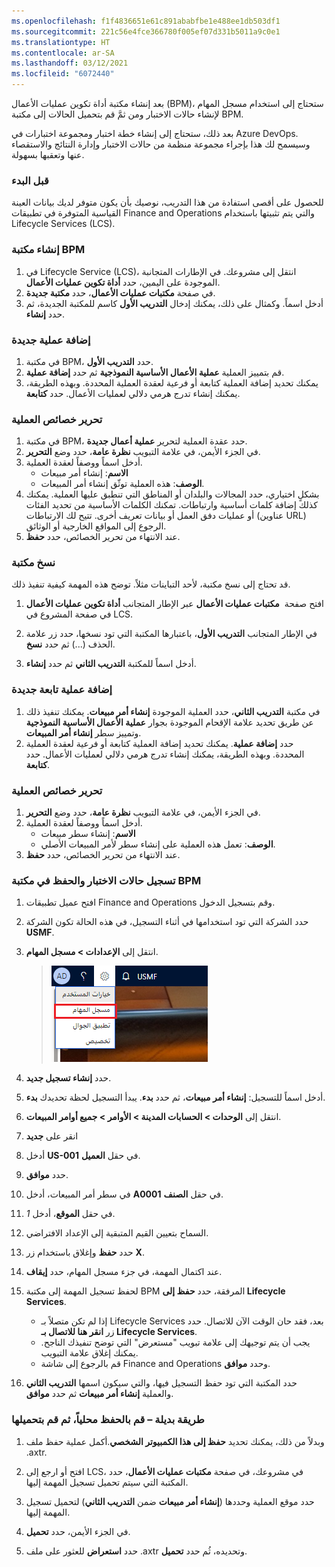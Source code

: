 ```yaml
---
ms.openlocfilehash: f1f4836651e61c891ababfbe1e488ee1db503df1
ms.sourcegitcommit: 221c56e4fce366780f005ef07d331b5011a9c0e1
ms.translationtype: HT
ms.contentlocale: ar-SA
ms.lasthandoff: 03/12/2021
ms.locfileid: "6072440"
---
```

بعد إنشاء مكتبة أداة تكوين عمليات الأعمال (BPM)، ستحتاج إلى استخدام مسجل المهام لإنشاء حالات الاختبار ومن ثمَّ قم بتحميل الحالات إلى مكتبة BPM.

بعد ذلك، ستحتاج إلى إنشاء خطة اختبار ومجموعة اختبارات في Azure DevOps. وسيسمح لك هذا بإجراء مجموعة منظمة من حالات الاختبار وإدارة النتائج والاستقصاء عنها وتعقبها بسهولة.

### <a name="before-you-begin"></a>قبل البدء

للحصول على أقصى استفادة من هذا التدريب، نوصيك بأن يكون متوفر لديك بيانات العينة القياسية المتوفرة في تطبيقات Finance and Operations والتي يتم تثبيتها باستخدام Lifecycle Services (LCS).

### <a name="create-a-bpm-library"></a>إنشاء مكتبة BPM

1.  في Lifecycle Service (LCS)، انتقل إلى مشروعك. في الإطارات المتجانبة الموجودة على اليمين، حدد **أداة تكوين عمليات الأعمال**. 
1.  في صفحة **مكتبات عمليات الأعمال**، حدد **مكتبة جديدة**.
1.  أدخل اسماً. وكمثال على ذلك، يمكنك إدخال **التدريب الأول** كاسم للمكتبة الجديدة، ثم حدد **إنشاء**. 

### <a name="add-a-new-process"></a>إضافة عملية جديدة

1.  في مكتبة BPM، حدد **التدريب الأول**.
1.  قم بتمييز العملية **عملية الأعمال الأساسية النموذجية** ثم حدد **إضافة عملية**. 
1.  يمكنك تحديد إضافة العملية كتابعة أو فرعية لعقدة العملية المحددة. وبهذه الطريقة، يمكنك إنشاء تدرج هرمي دلالي لعمليات الأعمال. حدد **كتابعة**.

### <a name="edit-the-properties-of-the-process"></a>تحرير خصائص العملية

1.  في مكتبة BPM، حدد عقدة العملية لتحرير **عملية أعمال جديدة**.
1.  في الجزء الأيمن، في علامة التبويب **نظرة عامة**، حدد وضع **التحرير**.
1.  أدخل اسماً ووصفاً لعقدة العملية.
    -   **الاسم**: إنشاء أمر مبيعات
    -   **الوصف**: هذه العملية توثّق إنشاء أمر المبيعات.
1.  بشكلٍ اختياري، حدد المجالات والبلدان أو المناطق التي تنطبق عليها العملية. يمكنك كذلك إضافة كلمات أساسية وارتباطات. تمكنك الكلمات الأساسية من تحديد الفئات أو عمليات دفق العمل أو بيانات تعريف أخرى. تتيح لك الارتباطات (عناوين URL) الرجوع إلى المواقع الخارجية أو الوثائق.
1.  عند الانتهاء من تحرير الخصائص، حدد **حفظ**.

### <a name="copy-a-library"></a>نسخ مكتبة

قد تحتاج إلى نسخ مكتبة، لأحد التباينات مثلاً. توضح هذه المهمة كيفية تنفيذ ذلك.

1.  افتح صفحة  **مكتبات عمليات الأعمال** عبر الإطار المتجانب **‏‫أداة تكوين عمليات الأعمال‬** في صفحة المشروع في LCS.

1.  في الإطار المتجانب **التدريب الأول**، باعتبارها المكتبة التي تود نسخها، حدد زر علامة الحذف (...) ثم حدد **نسخ**. 

1.  أدخل اسماً للمكتبة **التدريب الثاني** ثم حدد **إنشاء**. 

### <a name="add-a-new-child-process"></a>إضافة عملية تابعة جديدة

1.  في مكتبة **التدريب الثاني**، حدد العملية الموجودة **إنشاء أمر مبيعات**. يمكنك تنفيذ ذلك عن طريق تحديد علامة الإقحام الموجودة بجوار **عملية الأعمال الأساسية النموذجية** وتمييز سطر **إنشاء أمر المبيعات**.
1.  حدد **إضافة عملية**. يمكنك تحديد إضافة العملية كتابعة أو فرعية لعقدة العملية المحددة. وبهذه الطريقة، يمكنك إنشاء تدرج هرمي دلالي لعمليات الأعمال. حدد **كتابعة**.

### <a name="edit-the-properties-of-the-process"></a>تحرير خصائص العملية

1.  في الجزء الأيمن، في علامة التبويب **نظرة عامة**، حدد وضع **التحرير**.
1.  أدخل اسماً ووصفاً لعقدة العملية.
    -   **الاسم**: إنشاء سطر مبيعات
    -   **الوصف**: تعمل هذه العملية على إنشاء سطر لأمر المبيعات الأصلي.
1.  عند الانتهاء من تحرير الخصائص، حدد **حفظ**.

### <a name="record-test-cases-and-save-to-bpm"></a>تسجيل حالات الاختبار والحفظ في مكتبة BPM

1.  افتح عميل تطبيقات Finance and Operations وقم بتسجيل الدخول.

1.  حدد الشركة التي تود استخدامها في أثناء التسجيل، في هذه الحالة تكون الشركة **USMF‎**.

1.  انتقل إلى **الإعدادات > مسجل المهام**.

    > ![لقطة شاشة لميزة "مسجل المهام" في قائمة "الإعدادات".](../media/task-recorder.png)

1.  حدد **إنشاء تسجيل جديد**.

1.  أدخل اسماً للتسجيل: **إنشاء أمر مبيعات**، ثم حدد **بدء**. يبدأ التسجيل لحظة تحديدك **بدء**.
    
1.    انتقل إلى **الوحدات > الحسابات المدينة > الأوامر > جميع أوامر المبيعات**.
1. انقر على **جديد**
1.  أدخل **US-001** في حقل **العميل**.
1.  حدد **موافق**.
1.  في سطر أمر المبيعات، أدخل **A0001** في حقل **الصنف**.
1.  في حقل **الموقع**، أدخل *1*.
1.  السماح بتعيين القيم المتبقية إلى الإعداد الافتراضي.
1.  حدد **حفظ** وإغلاق باستخدام زر **X**.
 
1.  عند اكتمال المهمة، في جزء مسجل المهام، حدد **إيقاف**.

1.  لحفظ تسجيل المهمة إلى مكتبة BPM المرفقة، حدد **حفظ إلى Lifecycle Services**.

    -   إذا لم تكن متصلاً بـ Lifecycle Services بعد، فقد حان الوقت الآن للاتصال. حدد زر **انقر هنا للاتصال بـ Lifecycle Services**.
    -   يجب أن يتم توجيهك إلى علامة تبويب "مستعرض" التي توضح تنفيذك الناجح. يمكنك إغلاق علامة التبويب.
    -   قم بالرجوع إلى شاشة Finance and Operations وحدد **موافق**.
1.  حدد المكتبة التي تود حفظ التسجيل فيها، والتي سيكون اسمها **التدريب الثاني** والعملية **إنشاء أمر مبيعات** ثم حدد **موافق**.

### <a name="alternate-method--save-locally-then-upload"></a>طريقة بديلة – قم بالحفظ محلياً، ثم قم بتحميلها

1.  وبدلاً من ذلك، يمكنك تحديد **حفظ إلى هذا الكمبيوتر الشخصي**.أكمل عملية حفظ ملف .axtr.

1. افتح أو ارجع إلى LCS، في مشروعك، في صفحة **مكتبات عمليات الأعمال**، حدد المكتبة التي سيتم تحميل تسجيل المهمة إليها.
1.  حدد موقع العملية وحددها (**إنشاء أمر مبيعات** ضمن **التدريب الثاني**) لتحميل تسجيل المهمة إليها.
1.  في الجزء الأيمن، حدد **تحميل**.
1.  حدد **استعراض** للعثور على ملف .axtr وتحديده، ثُم حدد **تحميل**.